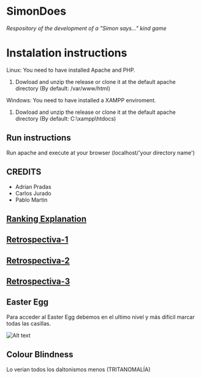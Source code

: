 # SimonDoes
*Respository of the development of a "Simon says..." kind game*

# Instalation instructions
Linux: You need to have installed Apache and PHP.
  1. Dowload and unzip the release or clone it at the default apache directory (By default: /var/www/html)
  
Windows: You need to have installed a XAMPP enviroment.
  1. Dowload and unzip the release or clone it at the default apache directory (By default: C:\xampp\htdocs)

## Run instructions
Run apache and execute at your browser (localhost/'your directory name')

## CREDITS
 - Adrian Pradas
 - Carlos Jurado
 - Pablo Martin

## [Ranking Explanation](https://github.com/PMartinOnTheCloud/SimonDoes/wiki/Ranking-Explanation)
## [Retrospectiva-1](https://github.com/PMartinOnTheCloud/SimonDoes/wiki/Restrospective-Sprint-1)
## [Retrospectiva-2](https://github.com/PMartinOnTheCloud/SimonDoes/wiki/Restrospective-Sprint-2)
## [Retrospectiva-3](https://github.com/PMartinOnTheCloud/SimonDoes/wiki/Restrospective-Sprint-3)

## Easter Egg

Para acceder al Easter Egg debemos en el ultimo nivel y más dificil marcar todas las casillas.

![Alt text](/../production/Images/git.png?raw=true "Optional Title")

## Colour Blindness 
Lo verian todos los daltonismos menos (TRITANOMALÍA)
